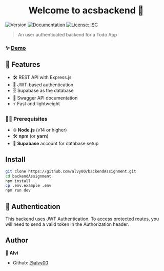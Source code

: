 <h1 align="center">Welcome to acsbackend 👋</h1>
<p>
  <img alt="Version" src="https://img.shields.io/badge/version-1.0.0-blue.svg?cacheSeconds=2592000" />
  <a href="https://backendassignment-beta.vercel.app/api/docs" target="_blank">
    <img alt="Documentation" src="https://img.shields.io/badge/documentation-yes-brightgreen.svg" />
  </a>
  <a href="#" target="_blank">
    <img alt="License: ISC" src="https://img.shields.io/badge/License-ISC-yellow.svg" />
  </a>
</p>

> An user authenticated backend for a Todo App

### ✨ [Demo](https://backendassignment-beta.vercel.app/)


## 🚀 Features
- 🛠️ REST API with Express.js
- 🔑 JWT-based authentication
- 🗄️ Supabase as the database
- 📄 Swagger API documentation
- ⚡ Fast and lightweight


### 🧑‍💻 Prerequisites

- 🌐 **Node.js** (v14 or higher)
- 🛠 **npm** (or **yarn**)
- 🔑 **Supabase** account for database setup


## Install

```bash
git clone https://github.com/alvy00/backendAssignment.git
cd backendAssignment
npm install
cp .env.example .env
npm run dev
```

## 🔐 Authentication
This backend uses JWT Authentication. To access protected routes, you will need to send a valid token in the Authorization header.


## Author

👤 **Alvi**

* Github: [@alvy00](https://github.com/alvy00)